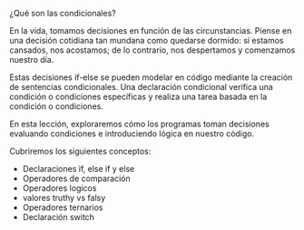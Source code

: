 ¿Qué son las condicionales?

En la vida, tomamos decisiones en función de las circunstancias. Piense en una decisión cotidiana tan mundana como quedarse dormido: si estamos cansados, nos acostamos; de lo contrario, nos despertamos y comenzamos nuestro día.

Estas decisiones if-else se pueden modelar en código mediante la creación de sentencias condicionales. Una declaración condicional verifica una condición o condiciones específicas y realiza una tarea basada en la condición o condiciones.

En esta lección, exploraremos cómo los programas toman decisiones evaluando condiciones e introduciendo lógica en nuestro código.

Cubriremos los siguientes conceptos:

- Declaraciones if, else if y else
- Operadores de comparación
- Operadores logicos
- valores truthy vs falsy
- Operadores ternarios
- Declaración switch